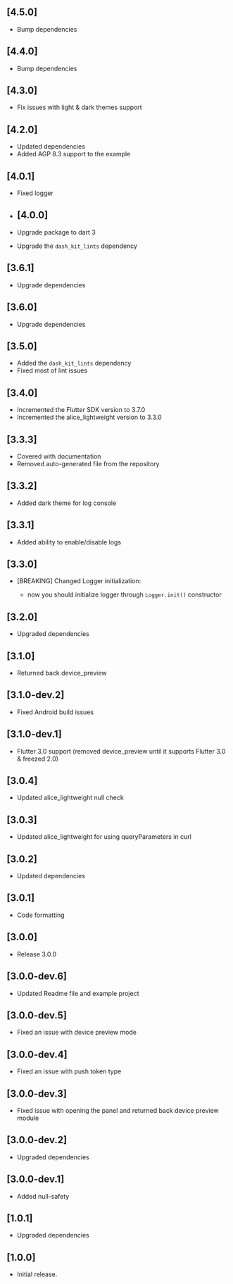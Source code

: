 ## [4.5.0]
- Bump dependencies

## [4.4.0]
- Bump dependencies

## [4.3.0]
- Fix issues with light & dark themes support

## [4.2.0]
- Updated dependencies
- Added AGP 8.3 support to the example

## [4.0.1]
- Fixed logger

- ## [4.0.0]
- Upgrade package to dart 3
- Upgrade the `dash_kit_lints` dependency
 
## [3.6.1]
- Upgrade dependencies

## [3.6.0]
- Upgrade dependencies

## [3.5.0]
- Added the `dash_kit_lints` dependency
- Fixed most of lint issues

## [3.4.0]
- Incremented the Flutter SDK version to 3.7.0
- Incremented the alice_lightweight version to 3.3.0

## [3.3.3]

* Covered with documentation
* Removed auto-generated file from the repository

## [3.3.2]

* Added dark theme for log console

## [3.3.1]

* Added ability to enable/disable logs

## [3.3.0]

* [BREAKING] Changed Logger initialization:

    - now you should initialize logger through `Logger.init()` constructor

## [3.2.0]

* Upgraded dependencies

## [3.1.0]

* Returned back device_preview

## [3.1.0-dev.2]

* Fixed Android build issues

## [3.1.0-dev.1]

* Flutter 3.0 support (removed device_preview until it supports Flutter 3.0 & freezed 2.0)

## [3.0.4]

* Updated alice_lightweight null check

## [3.0.3]

* Updated alice_lightweight for using queryParameters in curl

## [3.0.2]

* Updated dependencies

## [3.0.1]

* Code formatting

## [3.0.0]

* Release 3.0.0

## [3.0.0-dev.6]

* Updated Readme file and example project

## [3.0.0-dev.5]

* Fixed an issue with device preview mode

## [3.0.0-dev.4]

* Fixed an issue with push token type

## [3.0.0-dev.3]

* Fixed issue with opening the panel and returned back device preview module

## [3.0.0-dev.2]

* Upgraded dependencies

## [3.0.0-dev.1]

* Added null-safety

## [1.0.1]

* Upgraded dependencies

## [1.0.0]

* Initial release.
